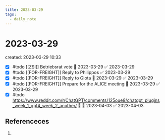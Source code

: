 ```yaml
---
title: 2023-03-29
tags:
  - daily_note
---
```


# 2023-03-29
created: 2023-03-29 10:33

- [x] #todo [[ZSI]] Betriebsrat vote 📅 2023-03-29 ✅ 2023-03-29
- [x] #todo [[FOR-FREIGHT]] Reply to Philippos ✅ 2023-03-29
- [x] #todo [[FOR-FREIGHT]] Reply to Giota 📅 2023-03-29 ✅ 2023-03-29
- [x] #todo [[FOR-FREIGHT]] Prepare for the ALICE meeting 📅 2023-03-29 ✅ 2023-03-29
- [x] #todo https://www.reddit.com/r/ChatGPT/comments/125oue8/chatgpt_plugins_week_1_gpt4_week_2_another/ 🔼 📅 2023-04-03 ✅ 2023-04-03
## Referenceces
1. 